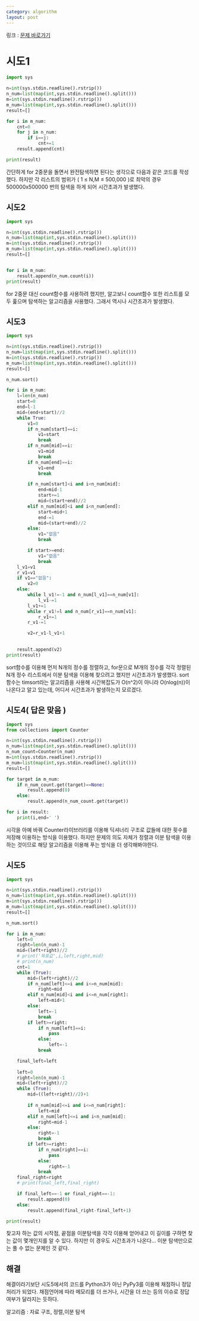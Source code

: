 ```yaml
---
category: algorithm
layout: post
---
```


링크 : [문제 바로가기](https://www.acmicpc.net/problem/10816)

# 시도1

```python
import sys

n=int(sys.stdin.readline().rstrip())
n_num=list(map(int,sys.stdin.readline().split()))
m=int(sys.stdin.readline().rstrip())
m_num=list(map(int,sys.stdin.readline().split()))
result=[]

for i in m_num:
    cnt=0
    for j in n_num:
        if i==j:
            cnt+=1
    result.append(cnt)

print(result)
```

간단하게 for 2중문을 돌면서 완전탐색하면 된다는 생각으로 다음과 같은 코드를 작성했다. 하지만 각 리스트의 범위가 ( 1 ≤ N,M ≤ 500,000 )로 최악의 경우 500000x500000 번의 탐색을 하게 되어 시간초과가 발생했다.

## 시도2

```python
import sys

n=int(sys.stdin.readline().rstrip())
n_num=list(map(int,sys.stdin.readline().split()))
m=int(sys.stdin.readline().rstrip())
m_num=list(map(int,sys.stdin.readline().split()))
result=[]


for i in m_num:
    result.append(n_num.count(i))
print(result)
```

for 2중문 대신 count함수를 사용하려 했지만, 알고보니 count함수 또한 리스트를 모두 훑으며 탐색하는 알고리즘을 사용했다. 그래서 역시나 시간초과가 발생했다.

## 시도3

```python
import sys

n=int(sys.stdin.readline().rstrip())
n_num=list(map(int,sys.stdin.readline().split()))
m=int(sys.stdin.readline().rstrip())
m_num=list(map(int,sys.stdin.readline().split()))
result=[]

n_num.sort()

for i in m_num:
    l=len(n_num)
    start=0
    end=l-1
    mid=(end+start)//2
    while True:
        v1=0
        if n_num[start]==i:
            v1=start
            break
        if n_num[mid]==i:
            v1=mid
            break
        if n_num[end]==i:
            v1=end
            break

        if n_num[start]<i and i<n_num[mid]:
            end=mid-1
            start+=1
            mid=(start+end)//2   
        elif n_num[mid]<i and i<n_num[end]:
            start=mid+1
            end-=1
            mid=(start+end)//2
        else:
            v1="없음"
            break

        if start>=end:
            v1="없음"
            break
    l_v1=v1
    r_v1=v1
    if v1=="없음":
        v2=0
    else:
        while l_v1!=-1 and n_num[l_v1]==n_num[v1]:
            l_v1-=1
        l_v1+=1
        while r_v1!=l and n_num[r_v1]==n_num[v1]:
            r_v1+=1 
        r_v1-=1

        v2=r_v1-l_v1+1
    

    result.append(v2)
print(result)
```

sort함수를 이용해 먼저 N개의 정수를 정렬하고, for문으로 M개의 정수를 각각 정렬된 N개 정수 리스트에서 이분 탐색을 이용해 찾으려고 했지만 시간초과가 발생했다. sort함수는 timsort라는 알고리즘을 사용해 시간복잡도가 O(n^2)이 아니라 O(nlog(n))이 나온다고 알고 있는데, 어디서 시간초과가 발생하는지 모르겠다.


## 시도4( 답은 맞음 )

```python
import sys
from collections import Counter

n=int(sys.stdin.readline().rstrip())
n_num=list(map(int,sys.stdin.readline().split()))
n_num_count=Counter(n_num)
m=int(sys.stdin.readline().rstrip())
m_num=list(map(int,sys.stdin.readline().split()))
result=[]

for target in m_num:
    if n_num_count.get(target)==None:
        result.append(0)
    else:
        result.append(n_num_count.get(target))

for i in result:
    print(i,end=' ')
```
시각을 아예 바꿔 Counter라이브러리를 이용해 딕셔너리 구조로 값들에 대한 횟수를 저장해 이용하는 방식을 이용했다. 하지만 문제의 의도 자체가 정렬과 이분 탐색을 이용하는 것이므로 해당 알고리즘을 이용해 푸는 방식을 더 생각해봐야한다.

## 시도5

```python
import sys

n=int(sys.stdin.readline().rstrip())
n_num=list(map(int,sys.stdin.readline().split()))
m=int(sys.stdin.readline().rstrip())
m_num=list(map(int,sys.stdin.readline().split()))
result=[]

n_num.sort()

for i in m_num:
    left=0
    right=len(n_num)-1
    mid=(left+right)//2
    # print('목표값',i,left,right,mid)
    # print(n_num)
    cnt=1
    while (True):
        mid=(left+right)//2
        if n_num[left]<=i and i<=n_num[mid]:
            right=mid
        elif n_num[mid]<i and i<=n_num[right]:
            left=mid+1
        else:
            left=-1
            break
        if left>=right:
            if n_num[left]==i:
                pass
            else:
                left=-1
            break

    final_left=left
    
    left=0
    right=len(n_num)-1
    mid=(left+right)//2
    while (True):
        mid=((left+right)//2)+1
        
        if n_num[mid]<=i and i<=n_num[right]:
            left=mid
        elif n_num[left]<=i and i<n_num[mid]:
            right=mid-1
        else:
            right=-1
            break
        if left>=right:
            if n_num[right]==i:
                pass
            else:
                right=-1
            break
    final_right=right
    # print(final_left,final_right)

    if final_left==-1 or final_right==-1:
        result.append(0)
    else:
        result.append(final_right-final_left+1)

print(result)
```

찾고자 하는 값의 시작점, 끝점을 이분탐색을 각각 이용해 얻어내고 이 길이를 구하면 찾는 값이 몇개인지를 알 수 있다. 하지만 이 경우도 시간초과가 나온다... 이분 탐색만으로는 풀 수 없는 문제인 것 같다.

## 해결
해결이라기보단 시도5에서의 코드를 Python3가 아닌 PyPy3를 이용해 채점하니 정답처리가 되었다. 채점언어에 따라 메모리를 더 쓰거나, 시간을 더 쓰는 등의 이슈로 정답여부가 달라지는 듯하다.


알고리즘 : 자료 구조, 정렬,이분 탐색